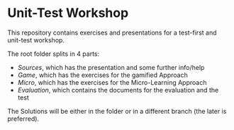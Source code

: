 # Unit-Test Workshop
This repository contains exercises and presentations for a test-first and unit-test workshop. 

The root folder splits in 4 parts:
- *Sources*, which has the presentation and some further info/help
- *Game*, which has the exercises for the gamified Approach
- *Micro*, which has the exercises for the Micro-Learning Approach
- *Evaluation*, which contains the documents for the evaluation and the test

The Solutions will be either in the folder or in a different branch (the later is preferred).